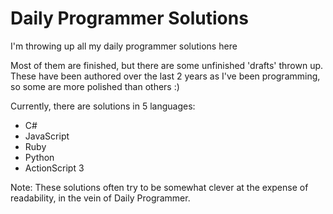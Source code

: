 # Daily Programmer Solutions
I'm throwing up all my daily programmer solutions here

Most of them are finished, but there are some unfinished 'drafts' thrown up. These have been authored over the last 2 years as I've been programming, so some are more polished than others :)

Currently, there are solutions in 5 languages:
 * C#
 * JavaScript
 * Ruby
 * Python
 * ActionScript 3

Note: These solutions often try to be somewhat clever at the expense of readability, in the vein of Daily Programmer.
